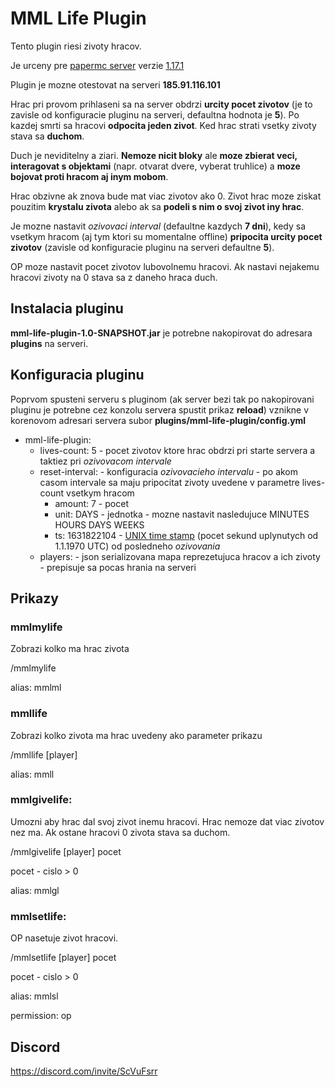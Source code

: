# MML Life Plugin

Tento plugin riesi zivoty hracov. 

Je urceny pre [papermc server](https://papermc.io/) verzie 
[1.17.1](https://papermc.io/api/v2/projects/paper/versions/1.17.1/builds/266/downloads/paper-1.17.1-266.jar) 

Plugin je mozne otestovat na serveri **185.91.116.101**

Hrac pri provom prihlaseni sa na server obdrzi **urcity pocet zivotov** (je to zavisle od konfiguracie pluginu na serveri,
defaultna hodnota je **5**).
Po kazdej smrti sa hracovi **odpocita jeden zivot**. Ked hrac strati vsetky zivoty stava sa **duchom**.

Duch je neviditelny a ziari. **Nemoze nicit bloky** ale **moze zbierat veci, interagovat s objektami** 
(napr. otvarat dvere, vyberat truhlice) a **moze bojovat proti hracom aj inym mobom**.

Hrac obzivne ak znova bude mat viac zivotov ako 0. Zivot hrac moze ziskat pouzitim **krystalu zivota** alebo ak sa **podeli s nim o svoj zivot iny hrac**.

Je mozne nastavit *ozivovaci interval* (defaultne kazdych **7 dni**), kedy sa vsetkym hracom (aj tym ktori su momentalne offline) 
**pripocita urcity pocet zivotov** (zavisle od konfiguracie pluginu na serveri defaultne **5**).

OP moze nastavit pocet zivotov lubovolnemu hracovi. Ak nastavi nejakemu hracovi zivoty na 0 stava sa z daneho hraca duch.

## Instalacia pluginu 

**mml-life-plugin-1.0-SNAPSHOT.jar** je potrebne nakopirovat do adresara **plugins** na serveri.

## Konfiguracia pluginu

Poprvom spusteni serveru s pluginom (ak server bezi tak po nakopirovani pluginu je potrebne cez konzolu servera 
spustit prikaz **reload**) vznikne v korenovom adresari servera subor **plugins/mml-life-plugin/config.yml** 

- mml-life-plugin: 
  - lives-count: 5 - pocet zivotov ktore hrac obdrzi pri starte servera a taktiez pri *ozivovacom intervale*
  - reset-interval: - konfiguracia *ozivovacieho intervalu* - po akom casom intervale sa maju pripocitat zivoty uvedene v parametre lives-count vsetkym hracom
    - amount: 7 - pocet
    - unit: DAYS - jednotka - mozne nastavit nasledujuce MINUTES HOURS DAYS WEEKS 
    - ts: 1631822104 - [UNIX time stamp](https://www.unixtimestamp.com/) (pocet sekund uplynutych od 1.1.1970 UTC) od posledneho *ozivovania*
  - players: - json serializovana mapa reprezetujuca hracov a ich zivoty - prepisuje sa pocas hrania na serveri

## Prikazy

### mmlmylife
Zobrazi kolko ma hrac zivota

/mmlmylife

alias: mmlml

### mmllife
Zobrazi kolko zivota ma hrac uvedeny ako parameter prikazu

/mmllife [player]

alias: mmll

### mmlgivelife:
Umozni aby hrac dal svoj zivot inemu hracovi. Hrac nemoze dat viac zivotov nez ma. Ak ostane hracovi 0 zivota stava sa duchom.

/mmlgivelife [player] pocet

pocet - cislo > 0

alias: mmlgl


### mmlsetlife:

OP nasetuje zivot hracovi.

/mmlsetlife [player] pocet

pocet - cislo > 0

alias: mmlsl

permission: op

## Discord 

https://discord.com/invite/ScVuFsrr
